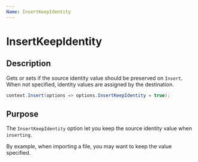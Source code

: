 ```yaml
---
Name: InsertKeepIdentity
---
```


# InsertKeepIdentity

## Description

Gets or sets if the source identity value should be preserved on `Insert`. When not specified, identity values are assigned by the destination.


```csharp
context.Insert(options => options.InsertKeepIdentity = true);
```

## Purpose
The `InsertKeepIdentity` option let you keep the source identity value when `inserting`.

By example, when importing a file, you may want to keep the value specified.
